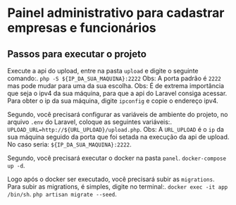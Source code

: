 # Painel administrativo para cadastrar empresas e funcionários

## Passos para executar o projeto
Execute a api do upload, entre na pasta ```upload``` e digite o seguinte comando:.
```php -S ${IP_DA_SUA_MAQUINA}:2222```
Obs: A porta padrão é ```2222``` mas pode mudar para uma da sua escolha.
Obs: É de extrema importância que seja o ipv4 da sua máquina, para que a api do Laravel consiga acessar. Para obter o ip da sua máquina, digite ```ipconfig``` e copie o endereço ipv4.

Segundo, você precisará configurar as variáveis de ambiente do projeto, no arquivo ```.env``` do Laravel, coloque as seguintes variáveis:.
```UPLOAD_URL=http://${URL_UPLOAD}/upload.php```.
Obs: A ```URL_UPLOAD``` é o ```ip``` da sua máquina seguido da porta que foi setada na execução da api de upload. No caso seria: ```${IP_DA_SUA_MAQUINA}:2222```.


Segundo, você precisará executar o docker na pasta ```panel```.
```docker-compose up -d```.

Logo após o docker ser executado, você precisará subir as ```migrations```. Para subir as migrations, é simples, digite no terminal:.
```docker exec -it app /bin/sh```.
```php artisan migrate --seed```.

